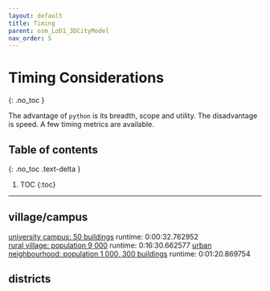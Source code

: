 ```yaml
---
layout: default
title: Timing
parent: osm_LoD1_3DCityModel
nav_order: 5
---
```


# Timing Considerations
{: .no_toc }

The advantage of `python` is its breadth, scope and utility. The disadvantage is speed. A few timing metrics are available.

## Table of contents
{: .no_toc .text-delta }

1. TOC
{:toc} 

---

## village/campus 

[university campus: 50 buildings](https://github.com/AdrianKriger/osm_LoD1_3DCityModel/blob/main/village_campus/extra/osm3Dcput_param.json) runtime: 0:00:32.762952  
[rural village: population 9 000](https://github.com/AdrianKriger/osm_LoD1_3DCityModel/blob/main/village_campus/osm3Dmamre_param.json) runtime: 0:16:30.662577
[urban neighbourhood: population 1 000, 300 buildings](https://github.com/AdrianKriger/osm_LoD1_3DCityModel/blob/main/village_campus/extra/osm3DuEstate_param.json) runtime: 0:01:20.869754

## districts
